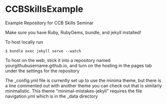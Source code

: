 # CCBSkillsExample
Example Repository for CCB Skills Seminar

Make sure you have Ruby, RubyGems, bundle, and jekyll installed!

To host locally run

```
$ bundle exec jekyll serve --watch
```

To host on the web, stick it into a repository named yourgithubusername.github.io, and turn on the hosting in the pages tab under the settings for the repository

The _config.yml file is currently set up to use the minima theme, but there is a line commented out with another theme you can check out that is similarly minimalistic. This theme "minimal-mistakes-jekyll" requires the file navigation.yml which is in the _data directory
